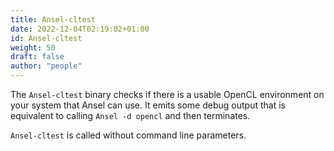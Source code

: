 ```yaml
---
title: Ansel-cltest
date: 2022-12-04T02:19:02+01:00
id: Ansel-cltest
weight: 50
draft: false
author: "people"
---
```


The `Ansel-cltest` binary checks if there is a usable OpenCL environment on your system that Ansel can use. It emits some debug output that is equivalent to calling `Ansel -d opencl` and then terminates.

`Ansel-cltest` is called without command line parameters.

